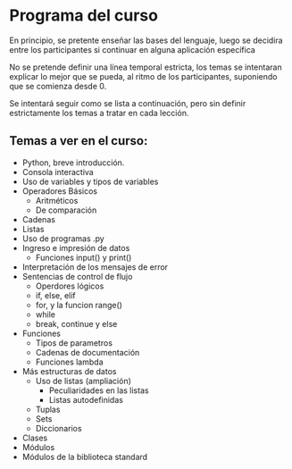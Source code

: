 # Programa del curso


En principio, se pretente enseñar las bases del lenguaje, luego se decidira
entre los participantes si continuar en alguna aplicación específica


No se pretende definir una línea temporal estricta, los temas se intentaran
explicar lo mejor que se pueda, al ritmo de los participantes, suponiendo que se
comienza desde 0.


Se intentará seguir como se lista a continuación, pero sin definir estrictamente
los temas a tratar en cada lección.



## Temas a ver en el curso:

* Python, breve introducción.
* Consola interactiva
* Uso de variables y tipos de variables
* Operadores Básicos
    * Aritméticos
    * De comparación
* Cadenas
* Listas
* Uso de programas .py
* Ingreso e impresión de datos
    * Funciones input() y print()
* Interpretación de los mensajes de error
* Sentencias de control de flujo
    * Operdores lógicos
    * if, else, elif
    * for, y la funcion range()
    * while
    * break, continue y else
* Funciones
    * Tipos de parametros
    * Cadenas de documentación
    * Funciones lambda
* Más estructuras de datos
    * Uso de listas (ampliación)
        * Peculiaridades en las listas
        * Listas autodefinidas
    * Tuplas
    * Sets
    * Diccionarios
* Clases
* Módulos
* Módulos de la biblioteca standard
